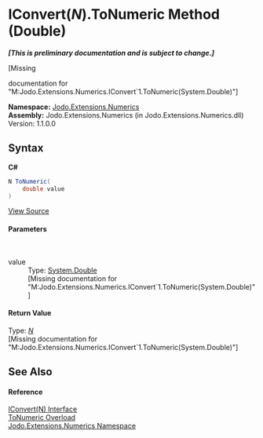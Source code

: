 # IConvert(*N*).ToNumeric Method (Double)
 _**\[This is preliminary documentation and is subject to change.\]**_

\[Missing <summary> documentation for "M:Jodo.Extensions.Numerics.IConvert`1.ToNumeric(System.Double)"\]

**Namespace:**&nbsp;<a href="N_Jodo_Extensions_Numerics">Jodo.Extensions.Numerics</a><br />**Assembly:**&nbsp;Jodo.Extensions.Numerics (in Jodo.Extensions.Numerics.dll) Version: 1.1.0.0

## Syntax

**C#**<br />
``` C#
N ToNumeric(
	double value
)
```

<a href="https://github.com/JosephJShort/Jodo.Extensions/blob/main/src/Jodo.Extensions.Numerics/IConvert.cs" rel="noopener noreferrer" title="View the source code">View Source</a><br />

#### Parameters
&nbsp;<dl><dt>value</dt><dd>Type: <a href="https://docs.microsoft.com/dotnet/api/system.double" target="_blank" rel="noopener noreferrer">System.Double</a><br />\[Missing <param name="value"/> documentation for "M:Jodo.Extensions.Numerics.IConvert`1.ToNumeric(System.Double)"\]</dd></dl>

#### Return Value
Type: <a href="T_Jodo_Extensions_Numerics_IConvert_1">*N*</a><br />\[Missing <returns> documentation for "M:Jodo.Extensions.Numerics.IConvert`1.ToNumeric(System.Double)"\]

## See Also


#### Reference
<a href="T_Jodo_Extensions_Numerics_IConvert_1">IConvert(N) Interface</a><br /><a href="Overload_Jodo_Extensions_Numerics_IConvert_1_ToNumeric">ToNumeric Overload</a><br /><a href="N_Jodo_Extensions_Numerics">Jodo.Extensions.Numerics Namespace</a><br />